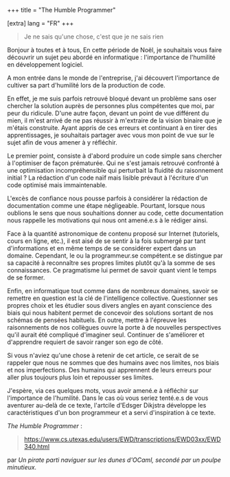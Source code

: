+++
title = "The Humble Programmer"

[extra]
lang = "FR"
+++

> Je ne sais qu'une chose, c'est que je ne sais rien

Bonjour à toutes et à tous,
En cette période de Noël, je souhaitais vous faire découvrir un sujet peu abordé en informatique : l'importance de l'humilité en développement logiciel.

A mon entrée dans le monde de l'entreprise, j'ai découvert l'importance de cultiver sa part d'humilité lors de la production de code. 

En effet, je me suis parfois retrouvé bloqué devant un problème sans oser chercher la solution auprès de personnes plus compétentes que moi, par peur du ridicule. D'une autre façon, devant un point de vue différent du mien, il m'est arrivé de ne pas réussir à m'extraire de la vision binaire que je m'étais construite. Ayant appris de ces erreurs et continuant à en tirer des apprentissages, je souhaitais partager avec vous mon point de vue sur le sujet afin de vous amener à y réfléchir.

Le premier point, consiste à d'abord produire un code simple sans chercher à l'optimiser de façon prématurée. Qui ne s'est jamais retrouvé confronté à une optimisation incompréhensible qui perturbait la fluidité du raisonnement initial ? La rédaction d'un code naïf mais lisible prévaut à l'écriture d'un code optimisé mais immaintenable.

L'excès de confiance nous pousse parfois à considérer la rédaction de documentation comme une étape négligeable. Pourtant, lorsque nous oublions le sens que nous souhaitions donner au code, cette documentation nous rappelle les motivations qui nous ont amené.e.s à le rédiger ainsi.

Face à la quantité astronomique de contenu proposé sur Internet (tutoriels, cours en ligne, etc.), il est aisé de se sentir à la fois submergé par tant d'informations et en même temps de se considérer expert dans un domaine. Cependant, le ou la programmeur.se compétent.e se distingue par sa capacité à reconnaître ses propres limites plutôt qu'à la somme de ses connaissances. Ce pragmatisme lui permet de savoir quant vient le temps de se former.

Enfin, en informatique tout comme dans de nombreux domaines, savoir se remettre en question est la clé de l'intelligence collective. Questionner ses propres choix et les étudier sous divers angles en ayant conscience des biais qui nous habitent permet de concevoir des solutions sortant de nos schémas de pensées habituels. En outre, mettre à l'épreuve les raisonnements de nos collègues ouvre la porte à de nouvelles perspectives qu'il aurait été compliqué d'imaginer seul. Continuer de s'améliorer et d'apprendre requiert de savoir ranger son ego de côté. 

Si vous n'aviez qu'une chose à retenir de cet article, ce serait de se rappeler que nous ne sommes que des humains avec nos limites, nos biais et nos imperfections. Des humains qui apprennent de leurs erreurs pour aller plus toujours plus loin et repousser ses limites.

J'espère, via ces quelques mots, vous avoir amené.e à réfléchir sur l'importance de l'humilité. Dans le cas où vous seriez tenté.e.s de vous aventurer au-delà de ce texte, l'artcile d'Edsger Dikjstra développe les caractéristiques d'un bon programmeur et a servi d'inspiration à ce texte.

*The Humble Programmer* : 
> https://www.cs.utexas.edu/users/EWD/transcriptions/EWD03xx/EWD340.html

par *Un pirate parti naviguer sur les dunes d'OCaml, secondé par un poulpe minutieux.*
